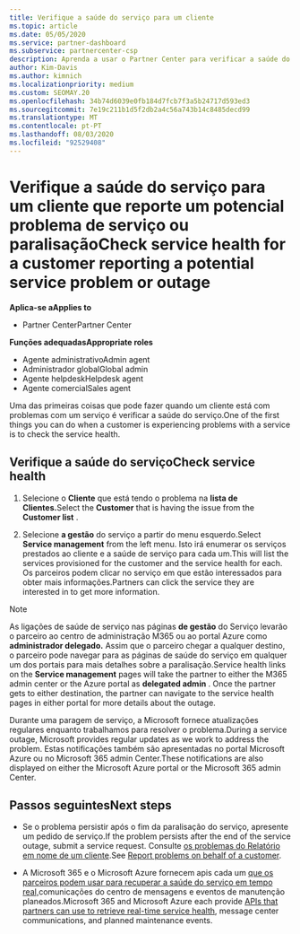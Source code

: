 ```yaml
---
title: Verifique a saúde do serviço para um cliente
ms.topic: article
ms.date: 05/05/2020
ms.service: partner-dashboard
ms.subservice: partnercenter-csp
description: Aprenda a usar o Partner Center para verificar a saúde do serviço para um cliente quando este se desmente com um problema com um serviço.
author: Kim-Davis
ms.author: kimnich
ms.localizationpriority: medium
ms.custom: SEOMAY.20
ms.openlocfilehash: 34b74d6039e0fb184d7fcb7f3a5b24717d593ed3
ms.sourcegitcommit: 7e19c211b1d5f2db2a4c56a743b14c8485decd99
ms.translationtype: MT
ms.contentlocale: pt-PT
ms.lasthandoff: 08/03/2020
ms.locfileid: "92529408"
---
```

# <a name="check-service-health-for-a-customer-reporting-a-potential-service-problem-or-outage"></a><span data-ttu-id="8f9bd-103">Verifique a saúde do serviço para um cliente que reporte um potencial problema de serviço ou paralisação</span><span class="sxs-lookup"><span data-stu-id="8f9bd-103">Check service health for a customer reporting a potential service problem or outage</span></span>

<span data-ttu-id="8f9bd-104">**Aplica-se a**</span><span class="sxs-lookup"><span data-stu-id="8f9bd-104">**Applies to**</span></span>

- <span data-ttu-id="8f9bd-105">Partner Center</span><span class="sxs-lookup"><span data-stu-id="8f9bd-105">Partner Center</span></span>

<span data-ttu-id="8f9bd-106">**Funções adequadas**</span><span class="sxs-lookup"><span data-stu-id="8f9bd-106">**Appropriate roles**</span></span>

- <span data-ttu-id="8f9bd-107">Agente administrativo</span><span class="sxs-lookup"><span data-stu-id="8f9bd-107">Admin agent</span></span>
- <span data-ttu-id="8f9bd-108">Administrador global</span><span class="sxs-lookup"><span data-stu-id="8f9bd-108">Global admin</span></span>
- <span data-ttu-id="8f9bd-109">Agente helpdesk</span><span class="sxs-lookup"><span data-stu-id="8f9bd-109">Helpdesk agent</span></span>
- <span data-ttu-id="8f9bd-110">Agente comercial</span><span class="sxs-lookup"><span data-stu-id="8f9bd-110">Sales agent</span></span>

<span data-ttu-id="8f9bd-111">Uma das primeiras coisas que pode fazer quando um cliente está com problemas com um serviço é verificar a saúde do serviço.</span><span class="sxs-lookup"><span data-stu-id="8f9bd-111">One of the first things you can do when a customer is experiencing problems with a service is to check the service health.</span></span> 

## <a name="check-service-health"></a><span data-ttu-id="8f9bd-112">Verifique a saúde do serviço</span><span class="sxs-lookup"><span data-stu-id="8f9bd-112">Check service health</span></span>

1. <span data-ttu-id="8f9bd-113">Selecione o **Cliente** que está tendo o problema na **lista de Clientes.**</span><span class="sxs-lookup"><span data-stu-id="8f9bd-113">Select the **Customer** that is having the issue from the **Customer list** .</span></span>

2. <span data-ttu-id="8f9bd-114">Selecione **a gestão** do serviço a partir do menu esquerdo.</span><span class="sxs-lookup"><span data-stu-id="8f9bd-114">Select **Service management** from the left menu.</span></span> <span data-ttu-id="8f9bd-115">Isto irá enumerar os serviços prestados ao cliente e a saúde de serviço para cada um.</span><span class="sxs-lookup"><span data-stu-id="8f9bd-115">This will list the services provisioned for the customer and the service health for each.</span></span> <span data-ttu-id="8f9bd-116">Os parceiros podem clicar no serviço em que estão interessados para obter mais informações.</span><span class="sxs-lookup"><span data-stu-id="8f9bd-116">Partners can click the service they are interested in to get more information.</span></span> 

>[!NOTE] 
> <span data-ttu-id="8f9bd-117">As ligações de saúde de serviço nas páginas **de gestão** do Serviço levarão o parceiro ao centro de administração M365 ou ao portal Azure como **administrador delegado.** Assim que o parceiro chegar a qualquer destino, o parceiro pode navegar para as páginas de saúde do serviço em qualquer um dos portais para mais detalhes sobre a paralisação.</span><span class="sxs-lookup"><span data-stu-id="8f9bd-117">Service health links on the **Service management** pages will take the partner to either the M365 admin center or the Azure portal as **delegated admin** . Once the partner gets to either destination, the partner can navigate to the service health pages in either portal for more details about the outage.</span></span>
 
<span data-ttu-id="8f9bd-118">Durante uma paragem de serviço, a Microsoft fornece atualizações regulares enquanto trabalhamos para resolver o problema.</span><span class="sxs-lookup"><span data-stu-id="8f9bd-118">During a service outage, Microsoft provides regular updates as we work to address the problem.</span></span> <span data-ttu-id="8f9bd-119">Estas notificações também são apresentadas no portal Microsoft Azure ou no Microsoft 365 admin Center.</span><span class="sxs-lookup"><span data-stu-id="8f9bd-119">These notifications are also displayed on either the Microsoft Azure portal or the Microsoft 365 admin Center.</span></span>

## <a name="next-steps"></a><span data-ttu-id="8f9bd-120">Passos seguintes</span><span class="sxs-lookup"><span data-stu-id="8f9bd-120">Next steps</span></span> 

- <span data-ttu-id="8f9bd-121">Se o problema persistir após o fim da paralisação do serviço, apresente um pedido de serviço.</span><span class="sxs-lookup"><span data-stu-id="8f9bd-121">If the problem persists after the end of the service outage, submit a service request.</span></span> <span data-ttu-id="8f9bd-122">Consulte [os problemas do Relatório em nome de um cliente](report-problems-on-behalf-of-a-customer.md).</span><span class="sxs-lookup"><span data-stu-id="8f9bd-122">See [Report problems on behalf of a customer](report-problems-on-behalf-of-a-customer.md).</span></span>

- <span data-ttu-id="8f9bd-123">A Microsoft 365 e o Microsoft Azure fornecem apis cada um [que os parceiros podem usar para recuperar a saúde do serviço em tempo real,](get-automated-service-notifications-with-our-apis.md)comunicações do centro de mensagens e eventos de manutenção planeados.</span><span class="sxs-lookup"><span data-stu-id="8f9bd-123">Microsoft 365 and Microsoft Azure each provide [APIs that partners can use to retrieve real-time service health](get-automated-service-notifications-with-our-apis.md), message center communications, and planned maintenance events.</span></span>

 

